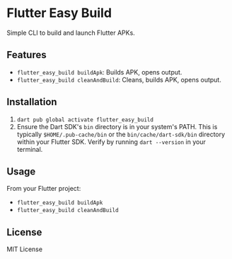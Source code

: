 # Flutter Easy Build

Simple CLI to build and launch Flutter APKs.

## Features

*   `flutter_easy_build buildApk`: Builds APK, opens output.
*   `flutter_easy_build cleanAndBuild`: Cleans, builds APK, opens output.

## Installation

1.  `dart pub global activate flutter_easy_build`
2.  Ensure the Dart SDK's `bin` directory is in your system's PATH. This is typically `$HOME/.pub-cache/bin` or the `bin/cache/dart-sdk/bin` directory within your Flutter SDK. Verify by running `dart --version` in your terminal.

## Usage

From your Flutter project:

*   `flutter_easy_build buildApk`
*   `flutter_easy_build cleanAndBuild`

## License

MIT License
